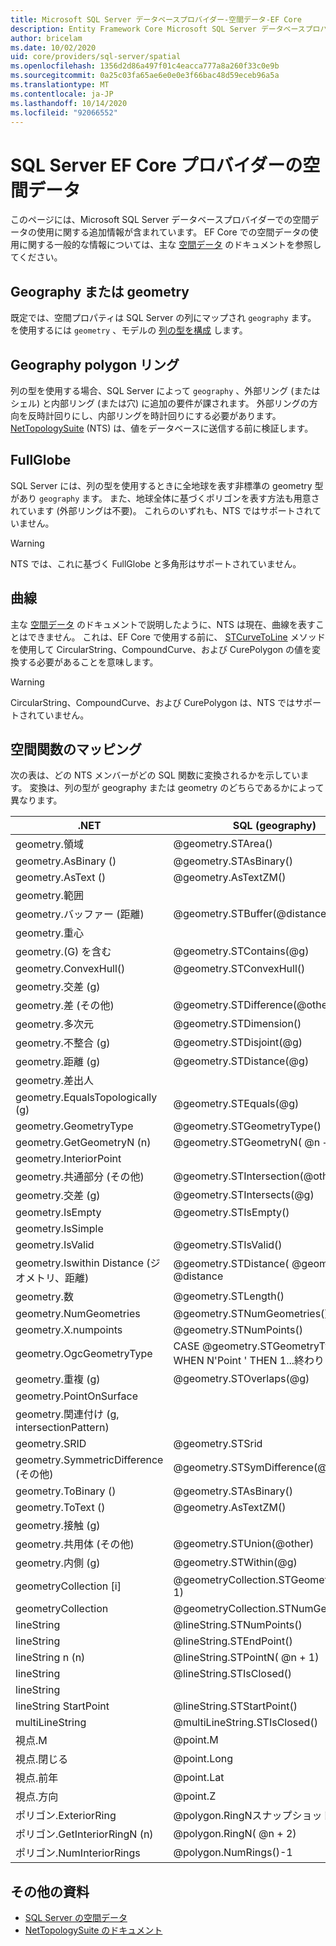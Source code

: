 ```yaml
---
title: Microsoft SQL Server データベースプロバイダー-空間データ-EF Core
description: Entity Framework Core Microsoft SQL Server データベースプロバイダーでの空間データの使用
author: bricelam
ms.date: 10/02/2020
uid: core/providers/sql-server/spatial
ms.openlocfilehash: 1356d2d86a497f01c4eacca777a8a260f33c0e9b
ms.sourcegitcommit: 0a25c03fa65ae6e0e0e3f66bac48d59eceb96a5a
ms.translationtype: MT
ms.contentlocale: ja-JP
ms.lasthandoff: 10/14/2020
ms.locfileid: "92066552"
---
```

# <a name="spatial-data-in-the-sql-server-ef-core-provider"></a>SQL Server EF Core プロバイダーの空間データ

このページには、Microsoft SQL Server データベースプロバイダーでの空間データの使用に関する追加情報が含まれています。 EF Core での空間データの使用に関する一般的な情報については、主な [空間データ](xref:core/modeling/spatial) のドキュメントを参照してください。

## <a name="geography-or-geometry"></a>Geography または geometry

既定では、空間プロパティは SQL Server の列にマップされ `geography` ます。 を使用するには `geometry` 、モデルの [列の型を構成](xref:core/modeling/entity-properties#column-data-types) します。

## <a name="geography-polygon-rings"></a>Geography polygon リング

列の型を使用する場合、SQL Server によって `geography` 、外部リング (またはシェル) と内部リング (または穴) に追加の要件が課されます。 外部リングの方向を反時計回りにし、内部リングを時計回りにする必要があります。 [NetTopologySuite](https://nettopologysuite.github.io/NetTopologySuite/) (NTS) は、値をデータベースに送信する前に検証します。

## <a name="fullglobe"></a>FullGlobe

SQL Server には、列の型を使用するときに全地球を表す非標準の geometry 型があり `geography` ます。 また、地球全体に基づくポリゴンを表す方法も用意されています (外部リングは不要)。 これらのいずれも、NTS ではサポートされていません。

> [!WARNING]
> NTS では、これに基づく FullGlobe と多角形はサポートされていません。

## <a name="curves"></a>曲線

主な [空間データ](xref:core/modeling/spatial) のドキュメントで説明したように、NTS は現在、曲線を表すことはできません。 これは、EF Core で使用する前に、 [STCurveToLine](/sql/t-sql/spatial-geography/stcurvetoline-geography-data-type) メソッドを使用して CircularString、CompoundCurve、および CurePolygon の値を変換する必要があることを意味します。

> [!WARNING]
> CircularString、CompoundCurve、および CurePolygon は、NTS ではサポートされていません。

## <a name="spatial-function-mappings"></a>空間関数のマッピング

次の表は、どの NTS メンバーがどの SQL 関数に変換されるかを示しています。 変換は、列の型が geography または geometry のどちらであるかによって異なります。

.NET                                      | SQL (geography)                                              | SQL (geometry)
----------------------------------------- | ------------------------------------------------------------ | --------------
geometry.領域                             | @geometry.STArea()                                           | @geometry.STArea()
geometry.AsBinary ()                       | @geometry.STAsBinary()                                       | @geometry.STAsBinary()
geometry.AsText ()                         | @geometry.AsTextZM()                                         | @geometry.AsTextZM()
geometry.範囲                         |                                                              | @geometry.STBoundary()
geometry.バッファー (距離)                 | @geometry.STBuffer(@distance)                                | @geometry.STBuffer(@distance)
geometry.重心                         |                                                              | @geometry.STCentroid()
geometry.(G) を含む                      | @geometry.STContains(@g)                                     | @geometry.STContains(@g)
geometry.ConvexHull()                     | @geometry.STConvexHull()                                     | @geometry.STConvexHull()
geometry.交差 (g)                       |                                                              | @geometry.STCrosses(@g)
geometry.差 (その他)                | @geometry.STDifference(@other)                               | @geometry.STDifference(@other)
geometry.多次元                        | @geometry.STDimension()                                      | @geometry.STDimension()
geometry.不整合 (g)                      | @geometry.STDisjoint(@g)                                     | @geometry.STDisjoint(@g)
geometry.距離 (g)                      | @geometry.STDistance(@g)                                     | @geometry.STDistance(@g)
geometry.差出人                         |                                                              | @geometry.STEnvelope()
geometry.EqualsTopologically (g)           | @geometry.STEquals(@g)                                       | @geometry.STEquals(@g)
geometry.GeometryType                     | @geometry.STGeometryType()                                   | @geometry.STGeometryType()
geometry.GetGeometryN (n)                  | @geometry.STGeometryN( @n + 1)                                | @geometry.STGeometryN( @n + 1)
geometry.InteriorPoint                    |                                                              | @geometry.STPointOnSurface()
geometry.共通部分 (その他)              | @geometry.STIntersection(@other)                             | @geometry.STIntersection(@other)
geometry.交差 (g)                    | @geometry.STIntersects(@g)                                   | @geometry.STIntersects(@g)
geometry.IsEmpty                          | @geometry.STIsEmpty()                                        | @geometry.STIsEmpty()
geometry.IsSimple                         |                                                              | @geometry.STIsSimple()
geometry.IsValid                          | @geometry.STIsValid()                                        | @geometry.STIsValid()
geometry.Iswithin Distance (ジオメトリ、距離) | @geometry.STDistance( @geom ) <= @distance                     | @geometry.STDistance( @geom ) <= @distance
geometry.数                           | @geometry.STLength()                                         | @geometry.STLength()
geometry.NumGeometries                    | @geometry.STNumGeometries()                                  | @geometry.STNumGeometries()
geometry.X.numpoints                        | @geometry.STNumPoints()                                      | @geometry.STNumPoints()
geometry.OgcGeometryType                  | CASE @geometry.STGeometryType () WHEN N'Point ' THEN 1...終わり | CASE @geometry.STGeometryType () WHEN N'Point ' THEN 1...終わり
geometry.重複 (g)                      | @geometry.STOverlaps(@g)                                     | @geometry.STOverlaps(@g)
geometry.PointOnSurface                   |                                                              | @geometry.STPointOnSurface()
geometry.関連付け (g, intersectionPattern)   |                                                              | @geometry.STRelate(@g, @intersectionPattern)
geometry.SRID                             | @geometry.STSrid                                             | @geometry.STSrid
geometry.SymmetricDifference (その他)       | @geometry.STSymDifference(@other)                            | @geometry.STSymDifference(@other)
geometry.ToBinary ()                       | @geometry.STAsBinary()                                       | @geometry.STAsBinary()
geometry.ToText ()                         | @geometry.AsTextZM()                                         | @geometry.AsTextZM()
geometry.接触 (g)                       |                                                              | @geometry.STTouches(@g)
geometry.共用体 (その他)                     | @geometry.STUnion(@other)                                    | @geometry.STUnion(@other)
geometry.内側 (g)                        | @geometry.STWithin(@g)                                       | @geometry.STWithin(@g)
geometryCollection [i]                     | @geometryCollection.STGeometryN( @i + 1)                      | @geometryCollection.STGeometryN( @i + 1)
geometryCollection                  | @geometryCollection.STNumGeometries()                        | @geometryCollection.STNumGeometries()
lineString                          | @lineString.STNumPoints()                                    | @lineString.STNumPoints()
lineString                       | @lineString.STEndPoint()                                     | @lineString.STEndPoint()
lineString n (n)                   | @lineString.STPointN( @n + 1)                                 | @lineString.STPointN( @n + 1)
lineString                       | @lineString.STIsClosed()                                     | @lineString.STIsClosed()
lineString                         |                                                              | @lineString.IsRing()
lineString StartPoint                     | @lineString.STStartPoint()                                   | @lineString.STStartPoint()
multiLineString                  | @multiLineString.STIsClosed()                                | @multiLineString.STIsClosed()
視点.M                                   | @point.M                                                     | @point.M
視点.閉じる                                   | @point.Long                                                  | @point.STX
視点.前年                                   | @point.Lat                                                   | @point.STY
視点.方向                                   | @point.Z                                                     | @point.Z
ポリゴン.ExteriorRing                      | @polygon.RingNスナップショット                                            | @polygon.STExteriorRing()
ポリゴン.GetInteriorRingN (n)               | @polygon.RingN( @n + 2)                                       | @polygon.STInteriorRingN( @n + 1)
ポリゴン.NumInteriorRings                  | @polygon.NumRings()-1                                      | @polygon.STNumInteriorRing()

## <a name="additional-resources"></a>その他の資料

* [SQL Server の空間データ](/sql/relational-databases/spatial/spatial-data-sql-server)
* [NetTopologySuite のドキュメント](https://nettopologysuite.github.io/NetTopologySuite/)

